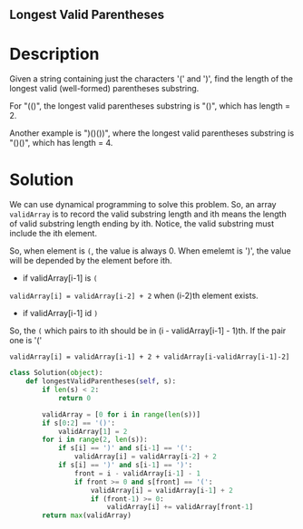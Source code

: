 Longest Valid Parentheses
---

# Description

Given a string containing just the characters '(' and ')', find the length of the longest valid (well-formed) parentheses substring.

For "(()", the longest valid parentheses substring is "()", which has length = 2.

Another example is ")()())", where the longest valid parentheses substring is "()()", which has length = 4.

# Solution

We can use dynamical programming to solve this problem. So, an array `validArray` is to record the valid substring length and ith means the length of valid substring length ending by ith. Notice, the valid substring must include the ith element.

So, when element is `(`, the value is always 0. When emelemt is ')', the value will be depended by the element before ith.

- if validArray[i-1] is `(`

`validArray[i] = validArray[i-2] + 2` when (i-2)th element exists.

- if validArray[i-1] id `)`

So, the `(` which pairs to ith should be in (i - validArray[i-1] - 1)th. If the pair one is '('

`validArray[i] = validArray[i-1] + 2 + validArray[i-validArray[i-1]-2]`

``` python
class Solution(object):
    def longestValidParentheses(self, s):
        if len(s) < 2:
            return 0

        validArray = [0 for i in range(len(s))]
        if s[0:2] == '()':
            validArray[1] = 2
        for i in range(2, len(s)):
            if s[i] == ')' and s[i-1] == '(':
                validArray[i] = validArray[i-2] + 2
            if s[i] == ')' and s[i-1] == ')':
                front = i - validArray[i-1] - 1
                if front >= 0 and s[front] == '(':
                    validArray[i] = validArray[i-1] + 2
                    if (front-1) >= 0:
                        validArray[i] += validArray[front-1]
        return max(validArray)
```
